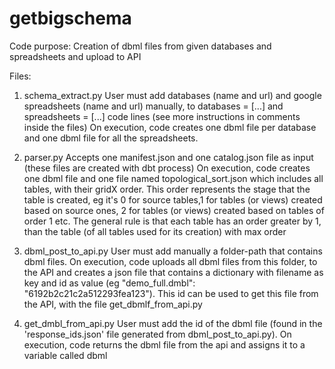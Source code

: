 # getbigschema
Code purpose: Creation of dbml files from given databases and spreadsheets and upload to API

Files:
1. schema_extract.py
   User must add databases (name and url) and google spreadsheets (name and url) manually, to databases = [...] and spreadsheets = [...] code lines (see more instructions in      comments inside the files)
   On execution, code creates one dbml file per database and one dbml file for all the spreadsheets.
   
2. parser.py
   Accepts one manifest.json and one catalog.json file as input (these files are created with dbt process)
   On execution, code creates one dbml file and one file named topological_sort.json which includes all tables, with their gridX order. This order represents the stage that        the table is created, eg it's 0 for source tables,1 for tables (or views) created based on source ones, 2 for tables (or views) created based on tables of order 1 etc. The      general rule is that each table has an order greater by 1, than the table (of all tables used for its creation) with max order 

3. dbml_post_to_api.py
   User must add manually a folder-path that contains dbml files. On execution, code uploads all dbml files from this folder, to the API and creates a json file that contains a    dictionary with filename as key and id as value (eg "demo_full.dmbl": "6192b2c21c2a512293fea123"). This id can be used to get this file from the API, with the file                get_dbmlf_from_api.py
   
4. get_dmbl_from_api.py
   User must add the id of the dbml file (found in the 'response_ids.json' file generated from dbml_post_to_api.py). On execution, code returns the dbml file from the api and assigns it to a variable called dbml
